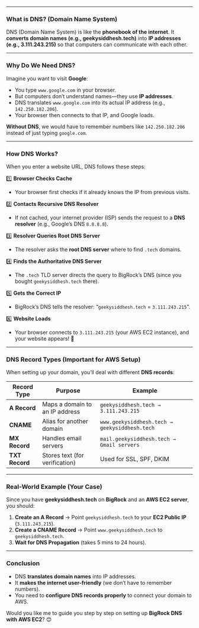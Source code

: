 
---

### **What is DNS? (Domain Name System)**

DNS (Domain Name System) is like the **phonebook of the internet**. It **converts domain names (e.g., geekysiddhesh.tech)** into **IP addresses (e.g., 3.111.243.215)** so that computers can communicate with each other.

---

### **Why Do We Need DNS?**

Imagine you want to visit **Google**:

- You type `www.google.com` in your browser.
- But computers don’t understand names—they use **IP addresses**.
- DNS translates `www.google.com` into its actual IP address (e.g., `142.250.182.206`).
- Your browser then connects to that IP, and Google loads.

**Without DNS**, we would have to remember numbers like `142.250.182.206` instead of just typing `google.com`.

---

### **How DNS Works?**

When you enter a website URL, DNS follows these steps:

1️⃣ **Browser Checks Cache**

- Your browser first checks if it already knows the IP from previous visits.

2️⃣ **Contacts Recursive DNS Resolver**

- If not cached, your internet provider (ISP) sends the request to a **DNS resolver** (e.g., Google’s DNS `8.8.8.8`).

3️⃣ **Resolver Queries Root DNS Server**

- The resolver asks the **root DNS server** where to find `.tech` domains.

4️⃣ **Finds the Authoritative DNS Server**

- The `.tech` TLD server directs the query to BigRock’s DNS (since you bought `geekysiddhesh.tech` there).

5️⃣ **Gets the Correct IP**

- BigRock’s DNS tells the resolver: “`geekysiddhesh.tech` = `3.111.243.215`”.

6️⃣ **Website Loads**

- Your browser connects to `3.111.243.215` (your AWS EC2 instance), and your website appears! 🚀

---

### **DNS Record Types (Important for AWS Setup)**

When setting up your domain, you’ll deal with different **DNS records**:

|**Record Type**|**Purpose**|**Example**|
|---|---|---|
|**A Record**|Maps a domain to an IP address|`geekysiddhesh.tech → 3.111.243.215`|
|**CNAME**|Alias for another domain|`www.geekysiddhesh.tech → geekysiddhesh.tech`|
|**MX Record**|Handles email servers|`mail.geekysiddhesh.tech → Gmail servers`|
|**TXT Record**|Stores text (for verification)|Used for SSL, SPF, DKIM|

---

### **Real-World Example (Your Case)**

Since you have **geekysiddhesh.tech** on **BigRock** and an **AWS EC2 server**, you should:

1. **Create an A Record** → Point `geekysiddhesh.tech` to your **EC2 Public IP** (`3.111.243.215`).
2. **Create a CNAME Record** → Point `www.geekysiddhesh.tech` to `geekysiddhesh.tech`.
3. **Wait for DNS Propagation** (takes 5 mins to 24 hours).

---

### **Conclusion**

- DNS **translates domain names** into IP addresses.
- It **makes the internet user-friendly** (we don’t have to remember numbers).
- You need to **configure DNS records properly** to connect your domain to AWS.

Would you like me to guide you step by step on setting up **BigRock DNS with AWS EC2**? 😊